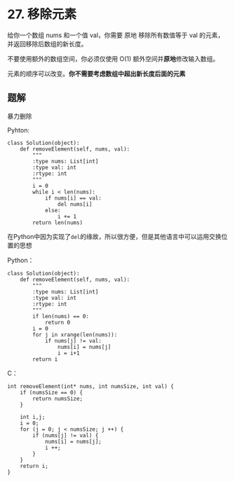 # 27. 移除元素

给你一个数组 nums 和一个值 val，你需要 原地 移除所有数值等于 val 的元素，并返回移除后数组的新长度。

不要使用额外的数组空间，你必须仅使用 O(1) 额外空间并**原地**修改输入数组。

元素的顺序可以改变。**你不需要考虑数组中超出新长度后面的元素**

## 题解

暴力删除

Pyhton:

```
class Solution(object):
    def removeElement(self, nums, val):
        """
        :type nums: List[int]
        :type val: int
        :rtype: int
        """
        i = 0
        while i < len(nums):
            if nums[i] == val:
                del nums[i]
            else:
                i += 1
        return len(nums)
```

在Python中因为实现了`del`的缘故，所以很方便，但是其他语言中可以运用交换位置的思想

Python：

```
class Solution(object):
    def removeElement(self, nums, val):
        """
        :type nums: List[int]
        :type val: int
        :rtype: int
        """
        if len(nums) == 0:
            return 0
        i = 0
        for j in xrange(len(nums)):
            if nums[j] != val:
                nums[i] = nums[j]
                i = i+1
        return i
```

C：

```
int removeElement(int* nums, int numsSize, int val) {
    if (numsSize == 0) {
        return numsSize;
    }

    int i,j;
    i = 0;
    for (j = 0; j < numsSize; j ++) {
        if (nums[j] != val) {
            nums[i] = nums[j];
            i ++;
        }
    }
    return i;
}
```
